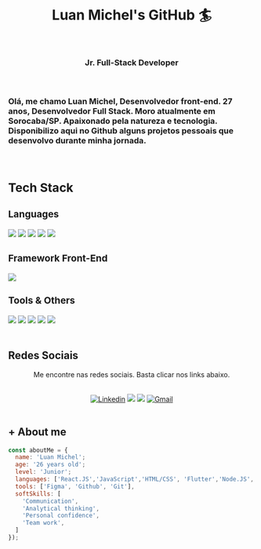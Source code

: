 <h1 align="center"><strong>Luan Michel's  GitHub 🏄‍</strong></h1>
<br>
<h3 align="center">Jr. Full-Stack Developer<h3>
<br>
<p>Olá, me chamo Luan Michel, Desenvolvedor front-end. 27 anos, Desenvolvedor Full Stack. Moro atualmente em Sorocaba/SP. Apaixonado pela  natureza e tecnologia. Disponibilizo aqui no Github alguns projetos pessoais que desenvolvo durante minha jornada.</p>
</div>
</br>

<section><h2><strong>Tech Stack</strong></h2>

<h3>Languages</h3>

<img src="https://img.shields.io/badge/HTML5-E34F26?style=for-the-badge&logo=html5&logoColor=white">
<img src="https://img.shields.io/badge/CSS3-1572B6?style=for-the-badge&logo=css3&logoColor=white">
<img src="https://img.shields.io/badge/javascript-%23323330.svg?style=for-the-badge&logo=javascript&logoColor=%23F7DF1E">
<img src="https://img.shields.io/badge/TypeScript-2CA5E0?style=for-the-badge&logo=TypeScript&logoColor=white">
<img src="https://img.shields.io/badge/Python-3776AB?style=for-the-badge&logo=python&logoColor=ffdd54">

<h3>Framework Front-End</h3>

<img src="https://img.shields.io/badge/React-20232A?style=for-the-badge&logo=react&logoColor=61DAFB">


<h3>Tools & Others</h3>

<img src="https://img.shields.io/badge/VSCode-0052CC?style=for-the-badge&logo=visual-studio-code&logoColor=white">
<img src="https://img.shields.io/badge/Git-F05032?style=for-the-badge&logo=git&logoColor=white">

<img src="https://img.shields.io/badge/GitHub-100000?style=for-the-badge&logo=github&logoColor=white">
<img src="https://img.shields.io/badge/Trello-0052CC?style=for-the-badge&logo=trello&logoColor=white">
<img src="https://img.shields.io/badge/Figma-F24E1E?style=for-the-badge&logo=figma&logoColor=white">

</section>
</br>

## **Redes Sociais**

<p align="center"> Me encontre nas redes sociais. Basta clicar nos links abaixo. </p>

<div align="center">
</br>
  <a href="https://www.linkedin.com/in/luan-michel1/" target="_blank" rel="external"> <img src="https://img.shields.io/badge/LinkedIn-0077B5?style=for-the-badge&logo=linkedin&logoColor=white" alt="Linkedin"></a>
   <a href="https://www.instagram.com/luanmichel_/" target="_blank"> <img src="https://img.shields.io/badge/-Instagram-%23E4405F?style=for-the-badge&logo=instagram&logoColor=white" target="_blank"></a>
   <a href="https://api.whatsapp.com/send?phone=5515991309131" target="_blank"> <img src="https://img.shields.io/badge/WhatsApp-25D366?style=for-the-badge&logo=whatsapp&logoColor=white"></a>
  <a href="mailto:luan.mdn1@gmail.com" target="_blank"> <img src="https://img.shields.io/badge/Gmail-D14836?style=for-the-badge&logo=gmail&logoColor=white" alt="Gmail"></a>
</div>
</br>


## **+ About me** 

```JavaScript
const aboutMe = {
  name: 'Luan Michel';
  age: '26 years old';
  level: 'Junior';
  languages: ['React.JS','JavaScript','HTML/CSS', 'Flutter','Node.JS', 'Python', 'SQL'],
  tools: ['Figma', 'Github', 'Git'],
  softSkills: [
    'Communication',
    'Analytical thinking',
    'Personal confidence',
    'Team work',
  ]
});
```
</br>

<!---
LuanMD1/LuanMD1 is a ✨ special ✨ repository because its `README.md` (this file) appears on your GitHub profile.
You can click the Preview link to take a look at your changes.
--->
